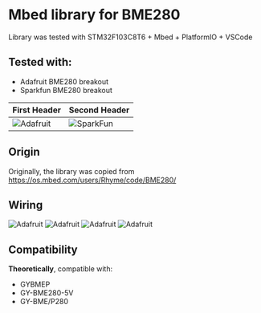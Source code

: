 # Mbed library for BME280

Library was tested with STM32F103C8T6 + Mbed + PlatformIO + VSCode

## Tested with:
- Adafruit BME280 breakout
- Sparkfun BME280 breakout

First Header | Second Header
------------ | -------------
![Adafruit](/images/Adafruit_BME280.jpg) | ![SparkFun](/images/SparkFun_BME280.jpg)

## Origin
Originally, the library was copied from
https://os.mbed.com/users/Rhyme/code/BME280/

## Wiring
![Adafruit](/images/Blueplill_BME280_Adafruit_I2C.png)
![Adafruit](/images/Blueplill_BME280_Adafruit_SPI.png)
![Adafruit](/images/Blueplill_BME280_SparkFun_I2C.png)
![Adafruit](/images/Blueplill_BME280_SparkFun_SPI.png)

## Compatibility
**Theoretically**, compatible with:
- GYBMEP
- GY-BME280-5V
- GY-BME/P280
